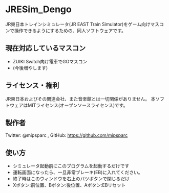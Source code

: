 # JRESim_Dengo
JR東日本トレインシミュレータ(JR EAST Train Simulator)をゲーム向けマスコンで操作できるようにするための、同人ソフトウェアです。

## 現在対応しているマスコン
- ZUIKI Switch向け電車でGOマスコン
- (今後増やします)

## ライセンス・権利
JR東日本およびその関連会社、また音楽館とは一切関係がありません。
本ソフトウェアはMITライセンス(オープンソースライセンス)です。

## 製作者
Twitter: @mipsparc , GitHub: https://github.com/mipsparc

## 使い方
- シミュレータ起動前にこのプログラムを起動するだけです
- 運転画面になったら、一旦非常ブレーキ(EB)に入れてください。
- 終了時はこのウィンドウを右上のバツボタンで閉じるだけ
- Xボタン:前位置、Bボタン:後位置、Aボタン:EBリセット

